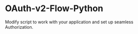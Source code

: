 # OAuth-v2-Flow-Python
Modify script to work with your application and set up seamless Authorization.
